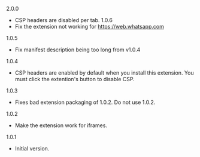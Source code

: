 2.0.0
  - CSP headers are disabled per tab.
1.0.6
  - Fix the extension not working for https://web.whatsapp.com

1.0.5
  - Fix manifest description being too long from v1.0.4

1.0.4
  - CSP headers are enabled by default when you install this extension. You must
    click the extention's button to disable CSP.

1.0.3
  - Fixes bad extension packaging of 1.0.2. Do not use 1.0.2.

1.0.2
  - Make the extension work for iframes.

1.0.1
  - Initial version.
